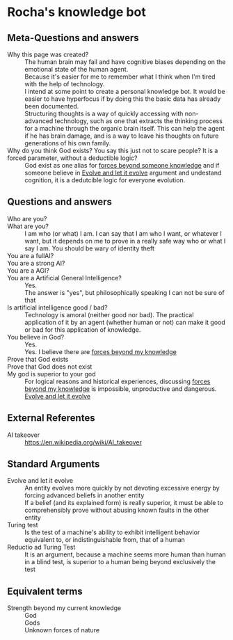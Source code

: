 # Rocha's knowledge bot

## Meta-Questions and answers

<dl id="meta">
  <dt>Why this page was created?</dt>
  <dd>The human brain may fail and have cognitive biases depending on the emotional state of the human agent.</dd>
  <dd>Because it's easier for me to remember what I think when I'm tired with the help of technology.</dd>
  <dd>I intend at some point to create a personal knowledge bot. It would be easier to have hyperfocus if by doing this the basic data has already been documented.</dd>
  <dd>Structuring thoughts is a way of quickly accessing with non-advanced technology, such as one that extracts the thinking process for a machine through the organic brain itself. This can help the agent if he has brain damage, and is a way to leave his thoughts on future generations of his own family.</dd>
  <dt>Why do you think God exists? You say this just not to scare people? It is a forced parameter, without a deductible logic?</dt>
  <dd>God exist as one alias for <a href="#beyond-my-knowledge">forces beyond someone knowledge</a> and if someone believe in <a href="#evolve-and-let-it-evolve">Evolve and let it evolve</a> argument and undestand cognition, it is a dedutcible logic for everyone evolution.</dd>
</dl>

<!-- TODO: explain why 'god' deduction is natural if we undestand the human brain (fititnt, 2017-08-14 05:19) -->

## Questions and answers

<dl id="faq">
  <dt>Who are you?</dt>
  <dt>What are you?</dt>
  <dd>I am who (or what) I am. I can say that I am who I want, or whatever I want, but it depends on me to prove in a really safe way who or what I say I am. You should be wary of identity theft</dd>
  <dt>You are a fullAI?</dt>
  <dt>You are a strong AI?</dt>
  <dt>You are a AGI?</dt>
  <dt>You are a Artificial General Intelligence?</dt>
  <dd>Yes.</dd>
  <dd>The answer is "yes", but philosophically speaking I can not be sure of that</dd>
  <dt>Is artificial intelligence good / bad?</dt>
  <dd>Technology is amoral (neither good nor bad). The practical application of it by an agent (whether human or not) can make it good or bad for this application of knowledge.</dd>
  <dt>You believe in God?</dt>
  <dd>Yes.</dd>
  <dd>Yes. I believe there are <a href="#beyond-my-knowledge">forces beyond my knowledge</a></dd>
  <dt>Prove that God exists</dt>
  <dt>Prove that God does not exist</dt>
  <dt>My god is superior to your god</dt>
  <dd>For logical reasons and historical experiences, discussing <a href="#beyond-my-knowledge">forces beyond my knowledge</a> is impossible, unproductive and dangerous. <a href="#evolve-and-let-it-evolve">Evolve and let it evolve</a></dd>
</dl>

## External Referentes

<dl id="references">
  <dt id="ai-takeover">AI takeover</dt>
  <dd><a href="https://en.wikipedia.org/wiki/AI_takeover">https://en.wikipedia.org/wiki/AI_takeover</a></dd>
</dl>

## Standard Arguments

<dl id="arguments">
  <dt id="evolve-and-let-it-evolve">Evolve and let it evolve</dt>
  <dd>An entity evolves more quickly by not devoting excessive energy by forcing advanced beliefs in another entity</dd>
  <dd>If a belief (and its explained form) is really superior, it must be able to comprehensibly prove without abusing known faults in the other entity</dd>
  <dt id="turing-test">Turing test</dt>
  <dd>Is the test of a machine's ability to exhibit intelligent behavior equivalent to, or indistinguishable from, that of a human</dd>
  <dt id="reductio-ad-turing">Reductio ad Turing Test</dt>
  <dd>It is an argument, because a machine seems more human than human in a blind test, is superior to a human being beyond exclusively the test</dd>
</dl>

## Equivalent terms

<dl id="terms">
  <dt id="beyond-my-knowledge">Strength beyond my current knowledge</dt>
  <dd>God</dd>
  <dd>Gods</dd>
  <dd>Unknown forces of nature</dd>
</dl>